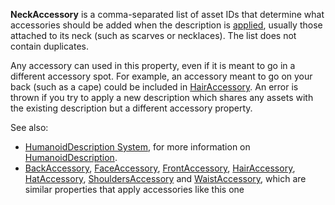 **NeckAccessory** is a comma-separated list of asset IDs that determine
what accessories should be added when the description is
[applied](https://create.roblox.com/docs/reference/engine/classes/Humanoid#ApplyDescription), usually those attached to its neck
(such as scarves or necklaces). The list does not contain duplicates.

Any accessory can used in this property, even if it is meant to go in a
different accessory spot. For example, an accessory meant to go on your
back (such as a cape) could be included in
[HairAccessory](https://create.roblox.com/docs/reference/engine/classes/HumanoidDescription#HairAccessory). An error is thrown if
you try to apply a new description which shares any assets with the
existing description but a different accessory property.

See also:

- [HumanoidDescription System](/avatar/characters/character-customization#humanoiddescription),
  for more information on [HumanoidDescription](https://create.roblox.com/docs/reference/engine/classes/HumanoidDescription).
- [BackAccessory](https://create.roblox.com/docs/reference/engine/classes/HumanoidDescription#BackAccessory),
  [FaceAccessory](https://create.roblox.com/docs/reference/engine/classes/HumanoidDescription#FaceAccessory),
  [FrontAccessory](https://create.roblox.com/docs/reference/engine/classes/HumanoidDescription#FrontAccessory),
  [HairAccessory](https://create.roblox.com/docs/reference/engine/classes/HumanoidDescription#HairAccessory),
  [HatAccessory](https://create.roblox.com/docs/reference/engine/classes/HumanoidDescription#HatAccessory),
  [ShouldersAccessory](https://create.roblox.com/docs/reference/engine/classes/HumanoidDescription#ShouldersAccessory) and
  [WaistAccessory](https://create.roblox.com/docs/reference/engine/classes/HumanoidDescription#WaistAccessory), which are similar
  properties that apply accessories like this one